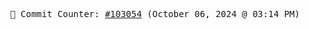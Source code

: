 <p align="center">
    <samp>
        📮 Commit Counter: <a href="https://github.com/Javascript-void0/Javascript-void0/commits/main">#103054</a> (October 06, 2024 @ 03:14 PM)
    </samp>
</p>